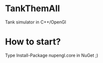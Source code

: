 # TankThemAll
Tank simulator in C++/OpenGl

# How to start?
Type Install-Package nupengl.core in NuGet ;)